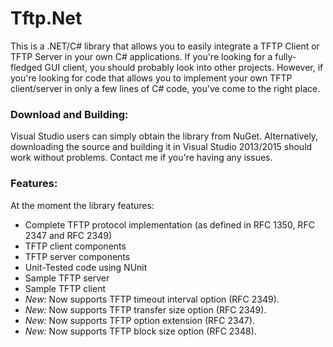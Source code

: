 # Tftp.Net
This is a .NET/C# library that allows you to easily integrate a TFTP Client or TFTP Server in your own C# applications. 
If you're looking for a fully-fledged GUI client, you should probably look into other projects. However, if you're looking for code that allows you to implement your own TFTP client/server in only a few lines of C# code, you've come to the right place.

### Download and Building:
Visual Studio users can simply obtain the library from NuGet.
Alternatively, downloading the source and building it in Visual Studio 2013/2015 should work without problems. Contact me if you're having any issues.

### Features:
At the moment the library features:
- Complete TFTP protocol implementation (as defined in RFC 1350, RFC 2347 and RFC 2349)
- TFTP client components 
- TFTP server components 
- Unit-Tested code using NUnit
- Sample TFTP server
- Sample TFTP client
- *New:* Now supports TFTP timeout interval option (RFC 2349).
- *New:* Now supports TFTP transfer size option (RFC 2349).
- *New:* Now supports TFTP option extension (RFC 2347).
- *New:* Now supports TFTP block size option (RFC 2348).
